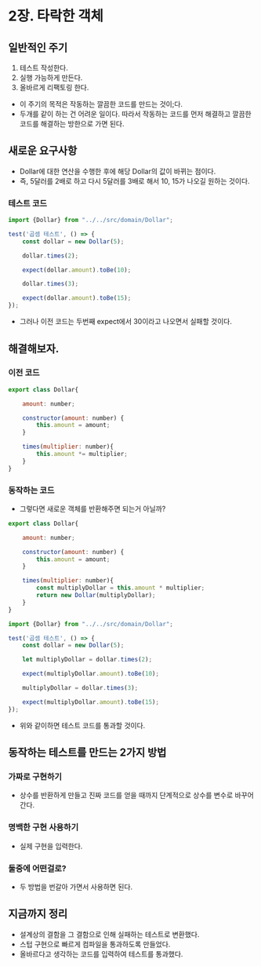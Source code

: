 # 2장. 타락한 객체

## 일반적인 주기

1. 테스트 작성한다.
2. 실행 가능하게 만든다.
3. 올바르게 리팩토링 한다.

- 이 주기의 목적은 작동하는 깔끔한 코드를 만드는 것이;다.
- 두개를 같이 하는 건 어려운 일이다. 따라서 작동하는 코드를 먼저 해결하고 깔끔한 코드를 해결하는 방한으로 가면 된다.

## 새로운 요구사항

- Dollar에 대한 연산을 수행한 후에 해당 Dollar의 값이 바뀌는 점이다.
- 즉, 5달러를 2배로 하고 다시 5달러를 3배로 해서 10, 15가 나오길 원하는 것이다.

### 테스트 코드

```jsx
import {Dollar} from "../../src/domain/Dollar";

test('곱셈 테스트', () => {
    const dollar = new Dollar(5);

    dollar.times(2);

    expect(dollar.amount).toBe(10);

    dollar.times(3);

    expect(dollar.amount).toBe(15);
});
```

- 그러나 이전 코드는 두번째 expect에서 30이라고 나오면서 실패할 것이다.

## 해결해보자.

### 이전 코드

```jsx
export class Dollar{

    amount: number;

    constructor(amount: number) {
        this.amount = amount;
    }

    times(multiplier: number){
        this.amount *= multiplier;
    }
}
```

### 동작하는 코드

- 그렇다면 새로운 객체를 반환해주면 되는거 아닐까?

```jsx
export class Dollar{

    amount: number;

    constructor(amount: number) {
        this.amount = amount;
    }

    times(multiplier: number){
        const multiplyDollar = this.amount * multiplier;
        return new Dollar(multiplyDollar);
    }
}
```

```jsx
import {Dollar} from "../../src/domain/Dollar";

test('곱셈 테스트', () => {
    const dollar = new Dollar(5);

    let multiplyDollar = dollar.times(2);

    expect(multiplyDollar.amount).toBe(10);

    multiplyDollar = dollar.times(3);

    expect(multiplyDollar.amount).toBe(15);
});
```

- 위와 같이하면 테스트 코드를 통과할 것이다.

## 동작하는 테스트를 만드는 2가지 방법

### 가짜로 구현하기

- 상수를 반환하게 만들고 진짜 코드를 얻을 때까지 단계적으로 상수를 변수로 바꾸어 간다.

### 명백한 구현 사용하기

- 실제 구현을 입력한다.

### 둘중에 어떤걸로?

- 두 방법을 번갈아 가면서 사용하면 된다.

## 지금까지 정리

- 설계상의 결함을 그 결함으로 인해 실패하는 테스트로 변환했다.
- 스텁 구현으로 빠르게 컴파일을 통과하도록 만들었다.
- 올바르다고 생각하는 코드를 입력하여 테스트를 통과했다.